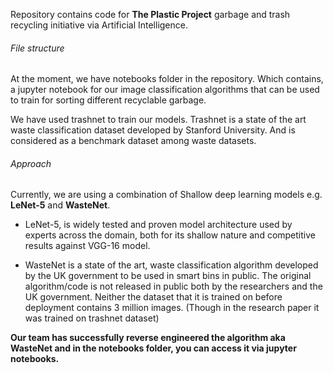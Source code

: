 Repository contains code for **The Plastic Project** garbage and trash recycling initiative via Artificial Intelligence. 

###### File structure 

At the moment, we have notebooks folder in the repository. Which contains, a jupyter notebook for our image classification algorithms that can be used to train for sorting different recyclable garbage. 

We have used trashnet to train our models. Trashnet is a state of the art waste classification dataset developed by Stanford University. And is considered as a benchmark dataset among waste datasets. 

###### Approach

Currently, we are using a combination of Shallow deep learning models e.g. **LeNet-5** and **WasteNet**. 

- LeNet-5, is widely tested and proven model architecture used by experts across the domain, both for its shallow nature and competitive results against VGG-16 model. 

- WasteNet is a state of the art, waste classification algorithm developed by the UK government to be used in smart bins in public. The original algorithm/code is not released in public both by the researchers and the UK government. Neither the dataset that it is trained on before deployment contains 3 million images. (Though in the research paper it was trained on trashnet dataset)

**Our team has successfully reverse engineered the algorithm aka WasteNet and in the notebooks folder, you can access it via jupyter notebooks.** 



